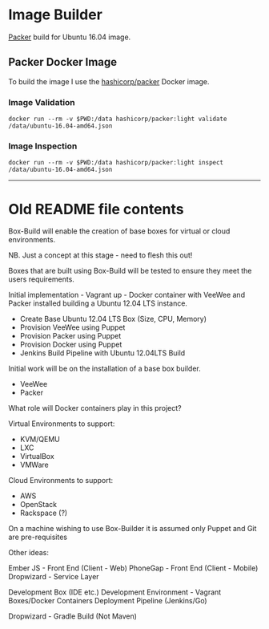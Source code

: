 # Image Builder
[Packer](https://www.packer.io) build for Ubuntu 16.04 image.

## Packer Docker Image
To build the image I use the [hashicorp/packer](https://hub.docker.com/r/hashicorp/packer/) Docker image.

### Image Validation
```
docker run --rm -v $PWD:/data hashicorp/packer:light validate /data/ubuntu-16.04-amd64.json
```

### Image Inspection
```
docker run --rm -v $PWD:/data hashicorp/packer:light inspect /data/ubuntu-16.04-amd64.json
```
---
# Old README file contents

Box-Build will enable the creation of base boxes for virtual or cloud environments.

NB. Just a concept at this stage - need to flesh this out!

Boxes that are built using Box-Build will be tested to ensure they meet the users requirements.

Initial implementation -
Vagrant up - Docker container with VeeWee and Packer installed building a Ubuntu 12.04 LTS instance.
- Create Base Ubuntu 12.04 LTS Box (Size, CPU, Memory)
- Provision VeeWee using Puppet
- Provision Packer using Puppet
- Provision Docker using Puppet
- Jenkins Build Pipeline with Ubuntu 12.04LTS Build

Initial work will be on the installation of a base box builder.
- VeeWee
- Packer

What role will Docker containers play in this project?

Virtual Environments to support:
- KVM/QEMU
- LXC
- VirtualBox
- VMWare

Cloud Environments to support:
- AWS
- OpenStack
- Rackspace (?)

On a machine wishing to use Box-Builder it is assumed only Puppet and Git are pre-requisites

Other ideas:

Ember JS - Front End (Client - Web)
PhoneGap - Front End (Client - Mobile)
Dropwizard - Service Layer

Development Box (IDE etc.)
Development Environment - Vagrant Boxes/Docker Containers
Deployment Pipeline (Jenkins/Go)

Dropwizard - Gradle Build (Not Maven)
